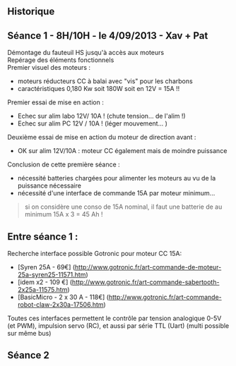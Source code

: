 ## Historique 

## Séance 1 - 8H/10H - le 4/09/2013 - Xav + Pat
Démontage du fauteuil HS jusqu'à accès aux moteurs  
Repérage des éléments fonctionnels  
Premier visuel des moteurs :  
* moteurs réducteurs CC à balai avec "vis" pour les charbons
* caractéristiques 0,180 Kw soit 180W soit en 12V = 15A !!

Premier essai de mise en action : 
* Echec sur alim labo 12V/ 10A ! (chute tension... de l'alim !)
* Echec sur alim PC 12V / 10A ! (léger mouvement... ) 

Deuxième essai de mise en action du moteur de direction avant : 
* OK sur alim 12V/10A : moteur CC également mais de moindre puissance 

Conclusion de cette première séance : 
* nécessité batteries chargées pour alimenter les moteurs au vu de la puissance nécessaire 
* nécessité d'une interface de commande 15A par moteur minimum... 

> si on considère une conso de 15A nominal, il faut une batterie de au minimum 15A x 3 = 45 Ah !

## Entre séance 1 : 
Recherche interface possible Gotronic pour moteur CC 15A: 
* [Syren 25A - 69€] (http://www.gotronic.fr/art-commande-de-moteur-25a-syren25-11571.htm)
* [idem x2 - 109 €] (http://www.gotronic.fr/art-commande-sabertooth-2x25a-11575.htm)
* [BasicMicro - 2 x 30 A - 118€] (http://www.gotronic.fr/art-commande-robot-claw-2x30a-17506.htm)

Toutes ces interfaces permettent le contrôle par tension analogique 0-5V (et PWM), impulsion servo (RC), et aussi par série TTL (Uart) (multi possible sur même bus)

## Séance 2

